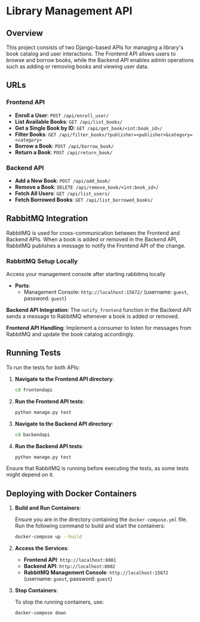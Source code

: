 # Library Management API

## Overview

This project consists of two Django-based APIs for managing a library's book catalog and user interactions. The Frontend API allows users to browse and borrow books, while the Backend API enables admin operations such as adding or removing books and viewing user data.

## URLs

### Frontend API

- **Enroll a User**: `POST /api/enroll_user/`
- **List Available Books**: `GET /api/list_books/`
- **Get a Single Book by ID**: `GET /api/get_book/<int:book_id>/`
- **Filter Books**: `GET /api/filter_books/?publisher=<publisher>&category=<category>`
- **Borrow a Book**: `POST /api/borrow_book/`
- **Return a Book**: `POST /api/return_book/`

### Backend API

- **Add a New Book**: `POST /api/add_book/`
- **Remove a Book**: `DELETE /api/remove_book/<int:book_id>/`
- **Fetch All Users**: `GET /api/list_users/`
- **Fetch Borrowed Books**: `GET /api/list_borrowed_books/`

## RabbitMQ Integration

RabbitMQ is used for cross-communication between the Frontend and Backend APIs. When a book is added or removed in the Backend API, RabbitMQ publishes a message to notify the Frontend API of the change.

### RabbitMQ Setup Locally
Access your management console after starting rabbitmq locally 

- **Ports**:
  - Management Console: `http://localhost:15672/` (username: `guest`, password: `guest`)

**Backend API Integration**: The `notify_frontend` function in the Backend API sends a message to RabbitMQ whenever a book is added or removed.

**Frontend API Handling**: Implement a consumer to listen for messages from RabbitMQ and update the book catalog accordingly.

## Running Tests

To run the tests for both APIs:

1. **Navigate to the Frontend API directory**:
   ```bash
   cd frontendapi
   ```

2. **Run the Frontend API tests**:
   ```bash
   python manage.py test
   ```

3. **Navigate to the Backend API directory**:
   ```bash
   cd backendapi
   ```

4. **Run the Backend API tests**:
   ```bash
   python manage.py test
   ```

Ensure that RabbitMQ is running before executing the tests, as some tests might depend on it.

## Deploying with Docker Containers

1. **Build and Run Containers**:

   Ensure you are in the directory containing the `docker-compose.yml` file. Run the following command to build and start the containers:

   ```bash
   docker-compose up --build
   ```

2. **Access the Services**:

   - **Frontend API**: `http://localhost:8001`
   - **Backend API**: `http://localhost:8002`
   - **RabbitMQ Management Console**: `http://localhost:15672` (username: `guest`, password: `guest`)

3. **Stop Containers**:

   To stop the running containers, use:

   ```bash
   docker-compose down
   ```